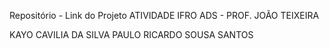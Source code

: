 Repositório - Link do Projeto
ATIVIDADE IFRO ADS - PROF. JOÃO TEIXEIRA

KAYO CAVILIA DA SILVA
PAULO RICARDO SOUSA SANTOS
